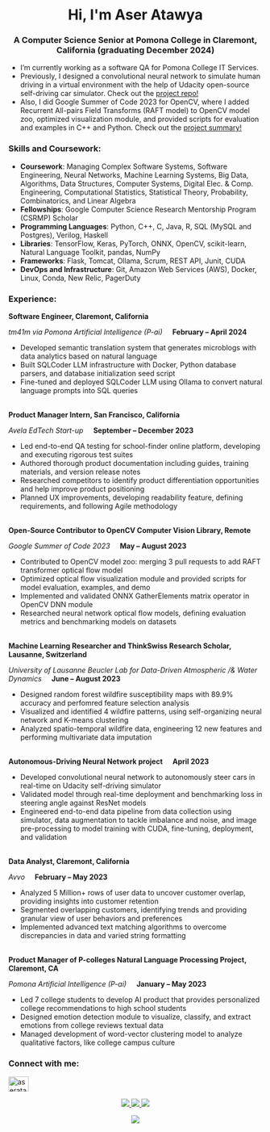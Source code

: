 <h1 align="center">Hi, I'm Aser Atawya</h1>
<h3 align="center">A Computer Science Senior at Pomona College in Claremont, California (graduating December 2024)</h3>

- I’m currently working as a software QA for Pomona College IT Services. 
- Previously, I designed a convolutional neural network to simulate human driving in a virtual environment with the help of Udacity open-source self-driving car simulator. Check out the [project repo!](https://github.com/Aser-Abdelfatah/Neural-Networks-for-Self-Driving-Cars)
- Also, I did Google Summer of Code 2023 for OpenCV, where I added Recurrent All-pairs Field Transforms (RAFT model) to OpenCV model zoo, optimized visualization module, and provided scripts for evaluation and examples in C++ and Python. Check out the [project summary!](https://github.com/Aser-Abdelfatah/Google_Summer_of_Code_2023_OpenCV_Optical_Flow_Summary) 

<h3 align="left">Skills and Coursework:</h3>

- **Coursework**: Managing Complex Software Systems, Software Engineering, Neural Networks, Machine Learning Systems, Big Data, Algorithms, Data Structures, Computer Systems, Digital Elec. & Comp. Engineering, Computational Statistics, Statistical Theory, Probability, Combinatorics, and Linear Algebra
- **Fellowships**: Google Computer Science Research Mentorship Program (CSRMP) Scholar
- **Programming Languages**: Python, C++, C, Java, R, SQL (MySQL and Postgres), Verilog, Haskell
- **Libraries**: TensorFlow, Keras, PyTorch, ONNX, OpenCV, scikit-learn, Natural Language Toolkit, pandas, NumPy
- **Frameworks**: Flask, Tomcat, Ollama, Scrum, REST API, Junit, CUDA
- **DevOps and Infrastructure**:  Git, Amazon Web Services (AWS), Docker, Linux, Conda, New Relic, PagerDuty
<h3 align="left">Experience:</h3>


**Software Engineer, Claremont, California** 

_tm41m via Pomona Artificial Intelligence (P-ai)_ &nbsp;&nbsp;&nbsp; **February – April 2024**
- Developed semantic translation system that generates microblogs with data analytics based on natural language
- Built SQLCoder LLM infrastructure with Docker, Python database parsers, and database initialization seed script
- Fine-tuned and deployed SQLCoder LLM using Ollama to convert natural language prompts into SQL queries
<br> </br>

**Product Manager Intern, San Francisco, California** 

_Avela EdTech Start-up_ &nbsp;&nbsp;&nbsp; **September – December 2023**
- Led end-to-end QA testing for school-finder online platform, developing and executing rigorous test suites
- Authored thorough product documentation including guides, training materials, and version release notes
- Researched competitors to identify product differentiation opportunities and help improve product positioning
- Planned UX improvements, developing readability feature, defining requirements, and following Agile methodology
<br> </br>

**Open-Source Contributor to OpenCV Computer Vision Library, Remote**

_Google Summer of Code 2023_ &nbsp;&nbsp;&nbsp; **May – August 2023**

- Contributed to OpenCV model zoo: merging 3 pull requests to add RAFT transformer optical flow model
- Optimized optical flow visualization module and provided scripts for model evaluation, examples, and demo
- Implemented and validated ONNX GatherElements matrix operator in OpenCV DNN module
- Researched neural network optical flow models, defining evaluation metrics and benchmarking models on datasets
<br> </br>

**Machine Learning Researcher and ThinkSwiss Research Scholar, Lausanne, Switzerland**

_University of Lausanne Beucler Lab for Data-Driven Atmospheric /& Water Dynamics_ &nbsp;&nbsp;&nbsp; **June – August 2023**

- Designed random forest wildfire susceptibility maps with 89.9% accuracy and perfomred feature selection analysis
- Visualized and identified 4 wildfire patterns, using self-organizing neural network and K-means clustering
- Analyzed spatio-temporal wildfire data, engineering 12 new features and performing multivariate data imputation
<br> </br>

**Autonomous-Driving Neural Network project** &nbsp;&nbsp;&nbsp; **April 2023**

-	Developed convolutional neural network to autonomously steer cars in real-time on Udacity self-driving simulator
-	Validated model through real-time deployment and benchmarking loss in steering angle against ResNet models
-	Engineered end-to-end data pipeline from data collection using simulator, data augmentation to tackle imbalance
and noise, and image pre-processing to model training with CUDA, fine-tuning, deployment, and validation
<br> </br>

  **Data Analyst, Claremont, California**
  
  _Avvo_ &nbsp;&nbsp;&nbsp; **February – May 2023** 
  - Analyzed 5 Million+ rows of user data to uncover customer overlap, providing insights into customer retention
  - Segmented overlapping customers, identifying trends and providing granular view of user behaviors and preferences
  - Implemented advanced text matching algorithms to overcome discrepancies in data and varied string formatting
        <br> </br>

**Product Manager of P-colleges Natural Language Processing Project, Claremont, CA**

_Pomona Artificial Intelligence (P-ai)_ &nbsp;&nbsp;&nbsp; **January – May 2023**

- Led 7 college students to develop AI product that provides personalized college recommendations to high school students
- Designed emotion detection module to visualize, classify, and extract emotions from college reviews textual data
- Managed development of word-vector clustering model to analyze qualitative factors, like college campus culture


<h3 align="left">Connect with me:</h3>
<p align="left">
<a href="https://linkedin.com/in/aseratawya" target="blank"><img align="center" src="https://raw.githubusercontent.com/rahuldkjain/github-profile-readme-generator/master/src/images/icons/Social/linked-in-alt.svg" alt="aseratawya" height="30" width="40" /></a>
</p>

<p align="center">
  <a href="https://github.com/Aser-Abdelfatah">
    <img src="http://github-profile-summary-cards.vercel.app/api/cards/profile-details?username=Aser-Abdelfatah&theme=transparent" />
  </a>
  <a href="https://github.com/Aser-Abdelfatah">
    <img src="https://github-readme-streak-stats.herokuapp.com/?user=Aser-Abdelfatah&hide_border=true&card_width=338&theme=transparent" />
  </a>
  <a href="https://github.com/Aser-Abdelfatah">
    <img src="http://github-profile-summary-cards.vercel.app/api/cards/stats?username=Aser-Abdelfatah&theme=transparent" />

</p>

<p align="center">
  <a href="https://github.com/Aser-Abdelfatah">
    <img src="https://komarev.com/ghpvc/?username=Aser-Abdelfatah&color=blue&style=flat)" />
  </a>
</p>

